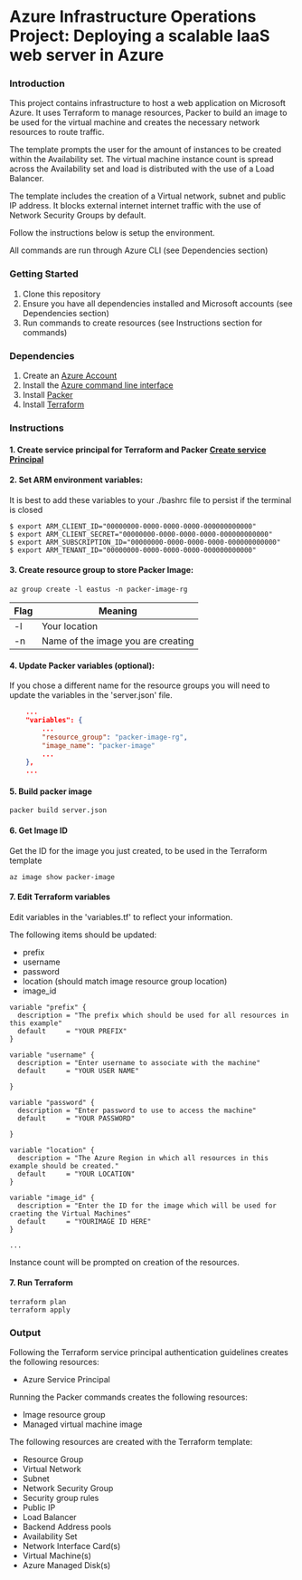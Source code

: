 # Azure Infrastructure Operations Project: Deploying a scalable IaaS web server in Azure

### Introduction

This project contains infrastructure to host a web application on Microsoft Azure. It uses Terraform to manage resources, Packer to build an
image to be used for the virtual machine and creates the necessary network resources to route traffic.

The template prompts the user for the amount of instances to be created within the Availability set. The virtual machine instance count is spread across the Availability set and load is distributed with the use of a Load Balancer.

The template includes the creation of a Virtual network, subnet and public IP address. It blocks external internet internet traffic with the use of Network Security Groups by default.

Follow the instructions below is setup the environment.

All commands are run through Azure CLI (see Dependencies section)

### Getting Started

1. Clone this repository
2. Ensure you have all dependencies installed and Microsoft accounts (see Dependencies section)
3. Run commands to create resources (see Instructions section for commands)

### Dependencies

1. Create an [Azure Account](https://portal.azure.com)
2. Install the [Azure command line interface](https://docs.microsoft.com/en-us/cli/azure/install-azure-cli?view=azure-cli-latest)
3. Install [Packer](https://www.packer.io/downloads)
4. Install [Terraform](https://www.terraform.io/downloads.html)

### Instructions

#### 1. Create service principal for Terraform and Packer [Create service Principal](https://www.terraform.io/docs/providers/azurerm/guides/service_principal_client_secret.html)

#### 2. Set ARM environment variables:

It is best to add these variables to your ./bashrc file to persist if the terminal is closed

    $ export ARM_CLIENT_ID="00000000-0000-0000-0000-000000000000"
    $ export ARM_CLIENT_SECRET="00000000-0000-0000-0000-000000000000"
    $ export ARM_SUBSCRIPTION_ID="00000000-0000-0000-0000-000000000000"
    $ export ARM_TENANT_ID="00000000-0000-0000-0000-000000000000"

#### 3. Create resource group to store Packer Image:

    az group create -l eastus -n packer-image-rg

| Flag | Meaning                            |
| ---- | ---------------------------------- |
| -l   | Your location                      |
| -n   | Name of the image you are creating |

#### 4. Update Packer variables (optional):

If you chose a different name for the resource groups you will need to update the variables in the 'server.json' file.

```json
    ...
    "variables": {
        ...
        "resource_group": "packer-image-rg",
        "image_name": "packer-image"
        ...
    },
    ...
```

#### 5. Build packer image

    packer build server.json

#### 6. Get Image ID

Get the ID for the image you just created, to be used in the Terraform template

    az image show packer-image

#### 7. Edit Terraform variables

Edit variables in the 'variables.tf' to reflect your information.

The following items should be updated:

- prefix
- username
- password
- location (should match image resource group location)
- image_id

```hcl
variable "prefix" {
  description = "The prefix which should be used for all resources in this example"
  default     = "YOUR PREFIX"
}

variable "username" {
  description = "Enter username to associate with the machine"
  default     = "YOUR USER NAME"

}

variable "password" {
  description = "Enter password to use to access the machine"
  default     = "YOUR PASSWORD"

}

variable "location" {
  description = "The Azure Region in which all resources in this example should be created."
  default     = "YOUR LOCATION"
}

variable "image_id" {
  description = "Enter the ID for the image which will be used for craeting the Virtual Machines"
  default     = "YOURIMAGE ID HERE"
}

...

```

Instance count will be prompted on creation of the resources.

#### 7. Run Terraform

    terraform plan
    terraform apply

### Output

Following the Terraform service principal authentication guidelines creates the following resources:

- Azure Service Principal

Running the Packer commands creates the following resources:

- Image resource group
- Managed virtual machine image

The following resources are created with the Terraform template:

- Resource Group
- Virtual Network
- Subnet
- Network Security Group
- Security group rules
- Public IP
- Load Balancer
- Backend Address pools
- Availability Set
- Network Interface Card(s)
- Virtual Machine(s)
- Azure Managed Disk(s)
